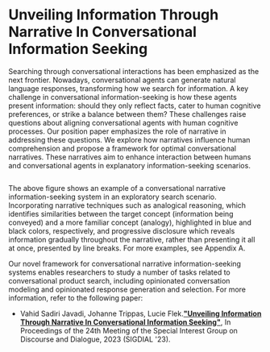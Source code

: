 # Unveiling Information Through Narrative In Conversational Information Seeking

Searching through conversational interactions has been emphasized as the next frontier. Nowadays, conversational agents can generate natural language responses, transforming how we search for information. A key challenge in conversational information-seeking is how these agents present information: should they only reflect facts, cater to human cognitive preferences, or strike a balance between them? These challenges raise questions about aligning conversational agents with human cognitive processes. Our position paper emphasizes the role of narrative in addressing these questions. We explore how narratives influence human comprehension and propose a framework for optimal conversational narratives. These narratives aim to enhance interaction between humans and conversational agents in explanatory information-seeking scenarios.

<p align="center">
  <img src="">
</p>

The above figure shows an example of a conversational narrative information-seeking system in an exploratory search scenario. Incorporating narrative techniques such as analogical reasoning, which identifies similarities between the target concept (information being conveyed) and a more familiar concept (analogy), highlighted in blue and black colors, respectively, and progressive disclosure which reveals information gradually throughout the narrative, rather than presenting it all at once, presented by line breaks. For more examples, see Appendix A.

Our novel framework for conversational narrative information-seeking systems enables researchers to study a number of tasks related to conversational product search, including opinionated conversation modeling and opinionated response generation and selection. For more information, refer to the following paper:

- Vahid Sadiri Javadi, Johanne Trippas, Lucie Flek.[**"Unveiling Information Through Narrative In Conversational Information Seeking"**](https://github.com/vahidsj/vahidsj.github.io/blob/master/files/CUI2024_ShortPaper_Narrative.pdf), In Proceedings of the 24th Meeting of the Special Interest Group on Discourse and Dialogue, 2023 (SIGDIAL '23).
